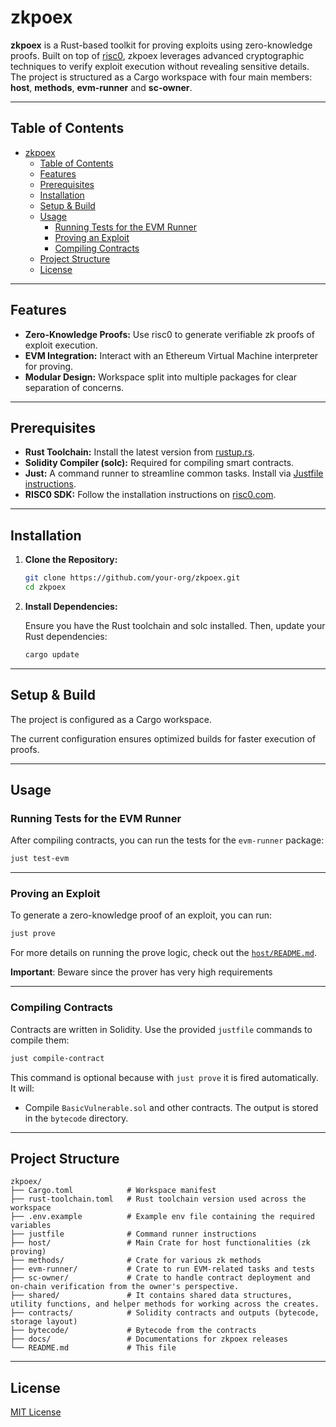 # zkpoex

**zkpoex** is a Rust-based toolkit for proving exploits using zero-knowledge proofs. Built on top of [risc0](https://risc0.com/), zkpoex leverages advanced cryptographic techniques to verify exploit execution without revealing sensitive details. The project is structured as a Cargo workspace with four main members: **host**, **methods**, **evm-runner** and **sc-owner**.

---

## Table of Contents

- [zkpoex](#zkpoex)
  - [Table of Contents](#table-of-contents)
  - [Features](#features)
  - [Prerequisites](#prerequisites)
  - [Installation](#installation)
  - [Setup \& Build](#setup--build)
  - [Usage](#usage)
    - [Running Tests for the EVM Runner](#running-tests-for-the-evm-runner)
    - [Proving an Exploit](#proving-an-exploit)
    - [Compiling Contracts](#compiling-contracts)
  - [Project Structure](#project-structure)
  - [License](#license)

---

## Features

- **Zero-Knowledge Proofs:** Use risc0 to generate verifiable zk proofs of exploit execution.
- **EVM Integration:** Interact with an Ethereum Virtual Machine interpreter for proving.
- **Modular Design:** Workspace split into multiple packages for clear separation of concerns.

---

## Prerequisites

- **Rust Toolchain:** Install the latest version from [rustup.rs](https://rustup.rs/).
- **Solidity Compiler (solc):** Required for compiling smart contracts.
- **Just:** A command runner to streamline common tasks. Install via [Justfile instructions](https://github.com/casey/just).
- **RISC0 SDK:** Follow the installation instructions on [risc0.com](https://risc0.com/).

---

## Installation

1. **Clone the Repository:**

   ```sh
   git clone https://github.com/your-org/zkpoex.git
   cd zkpoex
   ```

2. **Install Dependencies:**

   Ensure you have the Rust toolchain and solc installed. Then, update your Rust dependencies:

   ```sh
   cargo update
   ```

---

## Setup & Build

The project is configured as a Cargo workspace.

The current configuration ensures optimized builds for faster execution of proofs.

---

## Usage

### Running Tests for the EVM Runner

After compiling contracts, you can run the tests for the `evm-runner` package:

```sh
just test-evm
```

---

### Proving an Exploit

To generate a zero-knowledge proof of an exploit, you can run:

```sh
just prove
```

For more details on running the prove logic, check out the [`host/README.md`](./host/README.md).

**Important**: Beware since the prover has very high requirements

---

### Compiling Contracts

Contracts are written in Solidity. Use the provided `justfile` commands to compile them:

```sh
just compile-contract
```

This command is optional because with `just prove` it is fired automatically. It will:

- Compile `BasicVulnerable.sol` and other contracts. The output is stored in the `bytecode` directory.

---

## Project Structure

```
zkpoex/
├── Cargo.toml            # Workspace manifest
├── rust-toolchain.toml   # Rust toolchain version used across the workspace
├── .env.example          # Example env file containing the required variables
├── justfile              # Command runner instructions
├── host/                 # Main Crate for host functionalities (zk proving)
├── methods/              # Crate for various zk methods
├── evm-runner/           # Crate to run EVM-related tasks and tests
├── sc-owner/             # Crate to handle contract deployment and on-chain verification from the owner's perspective.
├── shared/               # It contains shared data structures, utility functions, and helper methods for working across the creates.
├── contracts/            # Solidity contracts and outputs (bytecode, storage layout)
├── bytecode/             # Bytecode from the contracts
├── docs/                 # Documentations for zkpoex releases
└── README.md             # This file
```

---

## License

[MIT License](LICENSE)
